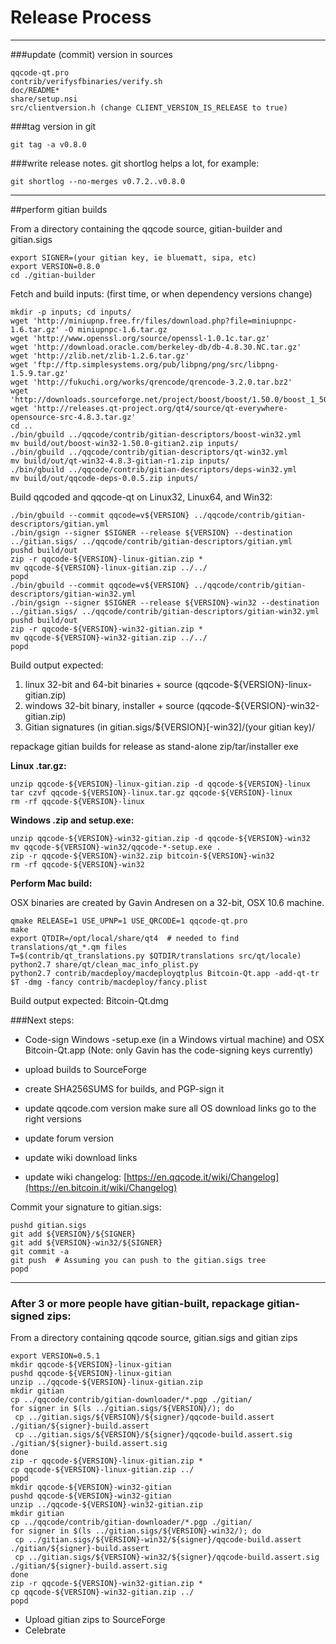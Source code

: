 Release Process
====================

* * *

###update (commit) version in sources


	qqcode-qt.pro
	contrib/verifysfbinaries/verify.sh
	doc/README*
	share/setup.nsi
	src/clientversion.h (change CLIENT_VERSION_IS_RELEASE to true)

###tag version in git

	git tag -a v0.8.0

###write release notes. git shortlog helps a lot, for example:

	git shortlog --no-merges v0.7.2..v0.8.0

* * *

##perform gitian builds

 From a directory containing the qqcode source, gitian-builder and gitian.sigs
  
	export SIGNER=(your gitian key, ie bluematt, sipa, etc)
	export VERSION=0.8.0
	cd ./gitian-builder

 Fetch and build inputs: (first time, or when dependency versions change)

	mkdir -p inputs; cd inputs/
	wget 'http://miniupnp.free.fr/files/download.php?file=miniupnpc-1.6.tar.gz' -O miniupnpc-1.6.tar.gz
	wget 'http://www.openssl.org/source/openssl-1.0.1c.tar.gz'
	wget 'http://download.oracle.com/berkeley-db/db-4.8.30.NC.tar.gz'
	wget 'http://zlib.net/zlib-1.2.6.tar.gz'
	wget 'ftp://ftp.simplesystems.org/pub/libpng/png/src/libpng-1.5.9.tar.gz'
	wget 'http://fukuchi.org/works/qrencode/qrencode-3.2.0.tar.bz2'
	wget 'http://downloads.sourceforge.net/project/boost/boost/1.50.0/boost_1_50_0.tar.bz2'
	wget 'http://releases.qt-project.org/qt4/source/qt-everywhere-opensource-src-4.8.3.tar.gz'
	cd ..
	./bin/gbuild ../qqcode/contrib/gitian-descriptors/boost-win32.yml
	mv build/out/boost-win32-1.50.0-gitian2.zip inputs/
	./bin/gbuild ../qqcode/contrib/gitian-descriptors/qt-win32.yml
	mv build/out/qt-win32-4.8.3-gitian-r1.zip inputs/
	./bin/gbuild ../qqcode/contrib/gitian-descriptors/deps-win32.yml
	mv build/out/qqcode-deps-0.0.5.zip inputs/

 Build qqcoded and qqcode-qt on Linux32, Linux64, and Win32:
  
	./bin/gbuild --commit qqcode=v${VERSION} ../qqcode/contrib/gitian-descriptors/gitian.yml
	./bin/gsign --signer $SIGNER --release ${VERSION} --destination ../gitian.sigs/ ../qqcode/contrib/gitian-descriptors/gitian.yml
	pushd build/out
	zip -r qqcode-${VERSION}-linux-gitian.zip *
	mv qqcode-${VERSION}-linux-gitian.zip ../../
	popd
	./bin/gbuild --commit qqcode=v${VERSION} ../qqcode/contrib/gitian-descriptors/gitian-win32.yml
	./bin/gsign --signer $SIGNER --release ${VERSION}-win32 --destination ../gitian.sigs/ ../qqcode/contrib/gitian-descriptors/gitian-win32.yml
	pushd build/out
	zip -r qqcode-${VERSION}-win32-gitian.zip *
	mv qqcode-${VERSION}-win32-gitian.zip ../../
	popd

  Build output expected:

  1. linux 32-bit and 64-bit binaries + source (qqcode-${VERSION}-linux-gitian.zip)
  2. windows 32-bit binary, installer + source (qqcode-${VERSION}-win32-gitian.zip)
  3. Gitian signatures (in gitian.sigs/${VERSION}[-win32]/(your gitian key)/

repackage gitian builds for release as stand-alone zip/tar/installer exe

**Linux .tar.gz:**

	unzip qqcode-${VERSION}-linux-gitian.zip -d qqcode-${VERSION}-linux
	tar czvf qqcode-${VERSION}-linux.tar.gz qqcode-${VERSION}-linux
	rm -rf qqcode-${VERSION}-linux

**Windows .zip and setup.exe:**

	unzip qqcode-${VERSION}-win32-gitian.zip -d qqcode-${VERSION}-win32
	mv qqcode-${VERSION}-win32/qqcode-*-setup.exe .
	zip -r qqcode-${VERSION}-win32.zip bitcoin-${VERSION}-win32
	rm -rf qqcode-${VERSION}-win32

**Perform Mac build:**

  OSX binaries are created by Gavin Andresen on a 32-bit, OSX 10.6 machine.

	qmake RELEASE=1 USE_UPNP=1 USE_QRCODE=1 qqcode-qt.pro
	make
	export QTDIR=/opt/local/share/qt4  # needed to find translations/qt_*.qm files
	T=$(contrib/qt_translations.py $QTDIR/translations src/qt/locale)
	python2.7 share/qt/clean_mac_info_plist.py
	python2.7 contrib/macdeploy/macdeployqtplus Bitcoin-Qt.app -add-qt-tr $T -dmg -fancy contrib/macdeploy/fancy.plist

 Build output expected: Bitcoin-Qt.dmg

###Next steps:

* Code-sign Windows -setup.exe (in a Windows virtual machine) and
  OSX Bitcoin-Qt.app (Note: only Gavin has the code-signing keys currently)

* upload builds to SourceForge

* create SHA256SUMS for builds, and PGP-sign it

* update qqcode.com version
  make sure all OS download links go to the right versions

* update forum version

* update wiki download links

* update wiki changelog: [https://en.qqcode.it/wiki/Changelog](https://en.bitcoin.it/wiki/Changelog)

Commit your signature to gitian.sigs:

	pushd gitian.sigs
	git add ${VERSION}/${SIGNER}
	git add ${VERSION}-win32/${SIGNER}
	git commit -a
	git push  # Assuming you can push to the gitian.sigs tree
	popd

-------------------------------------------------------------------------

### After 3 or more people have gitian-built, repackage gitian-signed zips:

From a directory containing qqcode source, gitian.sigs and gitian zips

	export VERSION=0.5.1
	mkdir qqcode-${VERSION}-linux-gitian
	pushd qqcode-${VERSION}-linux-gitian
	unzip ../qqcode-${VERSION}-linux-gitian.zip
	mkdir gitian
	cp ../qqcode/contrib/gitian-downloader/*.pgp ./gitian/
	for signer in $(ls ../gitian.sigs/${VERSION}/); do
	 cp ../gitian.sigs/${VERSION}/${signer}/qqcode-build.assert ./gitian/${signer}-build.assert
	 cp ../gitian.sigs/${VERSION}/${signer}/qqcode-build.assert.sig ./gitian/${signer}-build.assert.sig
	done
	zip -r qqcode-${VERSION}-linux-gitian.zip *
	cp qqcode-${VERSION}-linux-gitian.zip ../
	popd
	mkdir qqcode-${VERSION}-win32-gitian
	pushd qqcode-${VERSION}-win32-gitian
	unzip ../qqcode-${VERSION}-win32-gitian.zip
	mkdir gitian
	cp ../qqcode/contrib/gitian-downloader/*.pgp ./gitian/
	for signer in $(ls ../gitian.sigs/${VERSION}-win32/); do
	 cp ../gitian.sigs/${VERSION}-win32/${signer}/qqcode-build.assert ./gitian/${signer}-build.assert
	 cp ../gitian.sigs/${VERSION}-win32/${signer}/qqcode-build.assert.sig ./gitian/${signer}-build.assert.sig
	done
	zip -r qqcode-${VERSION}-win32-gitian.zip *
	cp qqcode-${VERSION}-win32-gitian.zip ../
	popd

- Upload gitian zips to SourceForge
- Celebrate 
